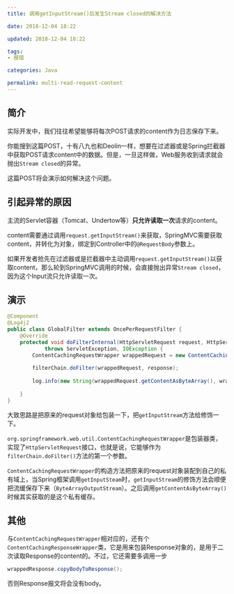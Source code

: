 ```yaml
---
title: 调用getInputStream()后发生Stream closed的解决方法

date: 2018-12-04 18:22

updated: 2018-12-04 18:22

tags:
- 报错

categories: Java

permalink: multi-read-request-content
---
```




## 简介

实际开发中，我们往往希望能够将每次POST请求的content作为日志保存下来。

你能搜到这篇POST，十有八九也和Deolin一样，想要在过滤器或是Spring拦截器中获取POST请求content中的数据。但是，一旦这样做，Web服务收到请求就会抛出`Stream closed`的异常。

这篇POST将会演示如何解决这个问题。



## 引起异常的原因

主流的Servlet容器（Tomcat、Undertow等）**只允许读取一次**请求的content。

content需要通过调用`request.getInputStream()`来获取，SpringMVC需要获取content，并转化为对象，绑定到Controller中的`@RequestBody`参数上。

如果开发者抢先在过滤器或是拦截器中主动调用`request.getInputStream()`以获取content，那么轮到SpringMVC调用的时候，会直接抛出异常`Stream closed`，因为这个Input流只允许读取一次。



## 演示

~~~java
@Component
@Log4j2
public class GlobalFilter extends OncePerRequestFilter {
    @Override
    protected void doFilterInternal(HttpServletRequest request, HttpServletResponse response, FilterChain filterChain)
            throws ServletException, IOException {
        ContentCachingRequestWrapper wrappedRequest = new ContentCachingRequestWrapper(request);
           
        filterChain.doFilter(wrappedRequest, response);
           
        log.info(new String(wrappedRequest.getContentAsByteArray(), wrappedRequest.getCharacterEncoding()));
       
    }    
}
~~~



大致思路是把原来的request对象给包装一下，把`getInputStream`方法给修饰一下。

`org.springframework.web.util.ContentCachingRequestWrapper`是包装器类，实现了`HttpServletRequest`接口，也就是说，它能够作为`filterChain.doFilter()`方法的第一个参数。

`ContentCachingRequestWrapper`的构造方法把原来的request对象装配到自己的私有域上，当Spring框架调用`getInputSteam`时，`getInputStream`的修饰方法会顺便把流缓保存下来（`ByteArrayOutputStream`）。之后调用`getContentAsByteArray()`时候其实获取的是这个私有缓存。



## 其他

与`ContentCachingRequestWrapper`相对应的，还有个`ContentCachingResponseWrapper`类，它是用来包装Response对象的，是用于二次读取Response的content的。不过，它还需要多调用一步

~~~java
wrappedResponse.copyBodyToResponse();
~~~

否则Response报文将会没有body。